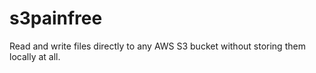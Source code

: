 # s3painfree
Read and write files directly to any AWS S3 bucket without storing them locally at all.
